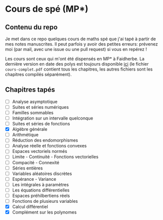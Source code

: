 # Cours de spé (MP*)
## Contenu du repo

Je met dans ce repo quelques cours de maths spé que j'ai tapé à partir de mes notes manuscrites. Il peut parfois y avoir des petites erreurs: prévenez moi (par mail, avec une issue ou une pull request) si vous en repérez !

Les cours sont ceux qui m'ont été dispensés en MP* à Faidherbe. La dernière version en date des polys est toujours disponible [ici](https://github.com/FliiFe/cours-spe/releases/latest) (le fichier `cours-complet.pdf` contient tous les chapitres, les autres fichiers sont les chapitres compilés séparément).

## Chapitres tapés

- [ ] Analyse asymptotique
- [ ] Suites et séries numériques
- [ ] Familles sommables
- [ ] Intégration sur un intervalle quelconque
- [ ] Suites et séries de fonctions
- [x] Algèbre générale
- [ ] Arithmétique
- [ ] Réduction des endomorphismes
- [ ] Analyse réelle et fonctions convexes
- [ ] Espaces vectoriels normés
- [ ] Limite - Continuité - Fonctions vectorielles
- [ ] Compacité - Connexité
- [ ] Séries entières
- [ ] Variables aléatoires discrètes
- [ ] Espérance - Variance
- [ ] Les intégrales à paramètres
- [ ] Les équations différentielles
- [ ] Espaces préhilbertiens réels
- [ ] Fonctions de plusieurs variables
- [x] Calcul différentiel
- [x] Complément sur les polynomes
